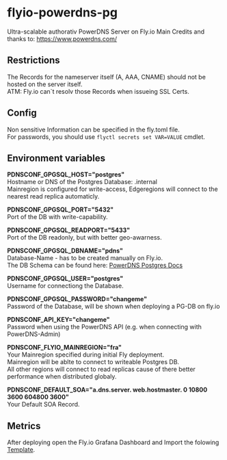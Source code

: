 # flyio-powerdns-pg
Ultra-scalable authorativ PowerDNS Server on Fly.io
Main Credits and thanks to: https://www.powerdns.com/

## Restrictions
The Records for the nameserver itself (A, AAA, CNAME) should not be hosted on the server itself.  
ATM: Fly.io can`t resolv those Records when issueing SSL Certs.

## Config
Non sensitive Information can be specified in the fly.toml file.  
For passwords, you should use `flyctl secrets set VAR=VALUE` cmdlet.

## Environment variables
**PDNSCONF_GPGSQL_HOST="postgres"**  
Hostname or DNS of the Postgres Database: <appname>.internal  
Mainregion is configured for write-access, Edgeregions will connect to the nearest read replica automaticly.  

**PDNSCONF_GPGSQL_PORT="5432"**  
Port of the DB with write-capability.  

**PDNSCONF_GPGSQL_READPORT="5433"**  
Port of the DB readonly, but with better geo-awarness.  

**PDNSCONF_GPGSQL_DBNAME="pdns"**  
Database-Name - has to be created manually on Fly.io.  
The DB Schema can be found here: [PowerDNS Postgres Docs](https://doc.powerdns.com/authoritative/backends/generic-postgresql.html)  

**PDNSCONF_GPGSQL_USER="postgres"**  
Username for connectiong the Database.  

**PDNSCONF_GPGSQL_PASSWORD="changeme"**  
Password of the Database, will be shown when deploying a PG-DB on fly.io  

**PDNSCONF_API_KEY="changeme"**  
Password when using the PowerDNS API (e.g. when connecting with PowerDNS-Admin)  

**PDNSCONF_FLYIO_MAINREGION="fra"**  
Your Mainregion specified during initial Fly deployment.  
Mainregion will be ablte to connect to writeable Postgres DB.  
All other regions will connect to read replicas cause of there better performance when distributed globaly.  

**PDNSCONF_DEFAULT_SOA="a.dns.server. web.hostmaster. 0 10800 3600 604800 3600"**  
Your Default SOA Record.

## Metrics
After deploying open the Fly.io Grafana Dashboard and Import the folowing [Template](https://grafana.com/grafana/dashboards/14768-powerdns-authorative-server-metrics/).
